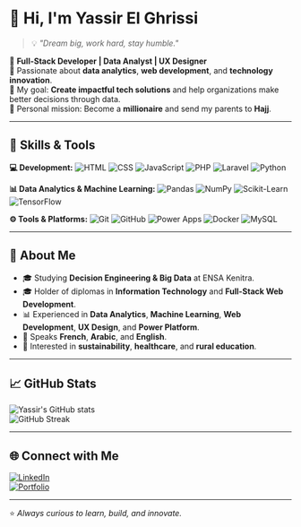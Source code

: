 # 👋 Hi, I'm Yassir El Ghrissi

> 💡 *"Dream big, work hard, stay humble."*

🎯 **Full-Stack Developer | Data Analyst | UX Designer**  
📍 Passionate about **data analytics**, **web development**, and **technology innovation**.  
💼 My goal: **Create impactful tech solutions** and help organizations make better decisions through data.  
🕋 Personal mission: Become a **millionaire** and send my parents to **Hajj**.  

---

## 🧰 Skills & Tools

**💻 Development:**
![HTML](https://img.shields.io/badge/HTML5-E34F26?style=flat&logo=html5&logoColor=white)
![CSS](https://img.shields.io/badge/CSS3-1572B6?style=flat&logo=css3&logoColor=white)
![JavaScript](https://img.shields.io/badge/JavaScript-F7DF1E?style=flat&logo=javascript&logoColor=black)
![PHP](https://img.shields.io/badge/PHP-777BB4?style=flat&logo=php&logoColor=white)
![Laravel](https://img.shields.io/badge/Laravel-FF2D20?style=flat&logo=laravel&logoColor=white)
![Python](https://img.shields.io/badge/Python-3776AB?style=flat&logo=python&logoColor=white)

**📊 Data Analytics & Machine Learning:**
![Pandas](https://img.shields.io/badge/Pandas-150458?style=flat&logo=pandas&logoColor=white)
![NumPy](https://img.shields.io/badge/NumPy-013243?style=flat&logo=numpy&logoColor=white)
![Scikit-Learn](https://img.shields.io/badge/Scikit--Learn-F7931E?style=flat&logo=scikit-learn&logoColor=white)
![TensorFlow](https://img.shields.io/badge/TensorFlow-FF6F00?style=flat&logo=tensorflow&logoColor=white)

**⚙️ Tools & Platforms:**
![Git](https://img.shields.io/badge/Git-F05032?style=flat&logo=git&logoColor=white)
![GitHub](https://img.shields.io/badge/GitHub-181717?style=flat&logo=github&logoColor=white)
![Power Apps](https://img.shields.io/badge/Power%20Apps-742774?style=flat&logo=powerapps&logoColor=white)
![Docker](https://img.shields.io/badge/Docker-2496ED?style=flat&logo=docker&logoColor=white)
![MySQL](https://img.shields.io/badge/MySQL-4479A1?style=flat&logo=mysql&logoColor=white)

---

## 🚀 About Me
- 🎓 Studying **Decision Engineering & Big Data** at ENSA Kenitra.  
- 🎓 Holder of diplomas in **Information Technology** and **Full-Stack Web Development**.  
- 📊 Experienced in **Data Analytics**, **Machine Learning**, **Web Development**, **UX Design**, and **Power Platform**.  
- 💬 Speaks **French**, **Arabic**, and **English**.  
- 🌱 Interested in **sustainability**, **healthcare**, and **rural education**.  

---

## 📈 GitHub Stats
![Yassir's GitHub stats](https://github-readme-stats.vercel.app/api?username=YassirElGhrissi&show_icons=true&theme=tokyonight)  
![GitHub Streak](https://github-readme-streak-stats.herokuapp.com?user=YassirElGhrissi&theme=tokyonight)  

---

## 🌐 Connect with Me
[![LinkedIn](https://img.shields.io/badge/LinkedIn-0077B5?style=flat&logo=linkedin&logoColor=white)](https://www.linkedin.com/in/yassir-el-ghrissi-6a6573305/)  
[![Portfolio](https://img.shields.io/badge/Portfolio-000000?style=flat&logo=About.me&logoColor=white)](https://www.datascienceportfol.io/yassirelghrissioff) 

---

⭐ *Always curious to learn, build, and innovate.*
